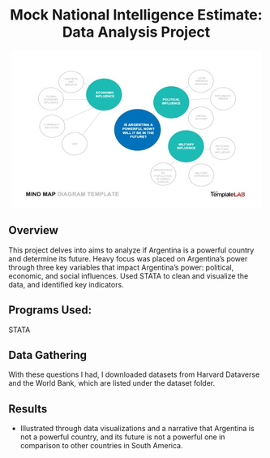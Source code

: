 <h1 align="center">Mock National Intelligence Estimate: Data Analysis Project </h1>

<p align="center">
  <img src= "https://github.com/gabrielafilippelli/Mock_National_Intelligence_Estimate/blob/main/images/Mind_Map.jpg">
</p>

## Overview
This project delves into aims to analyze if Argentina is a powerful country and determine its future. Heavy focus was placed on Argentina’s power through three key variables that impact Argentina’s power: political, economic, and social influences. Used STATA to clean and visualize the data, and identified key indicators.

## Programs Used:
STATA

## Data Gathering
With these questions I had, I downloaded datasets from Harvard Dataverse and the World Bank, which are listed under the dataset folder.

## Results
- Illustrated through data visualizations and a narrative that Argentina is not a powerful country, and its future is not a powerful one in comparison to other countries in South America.
